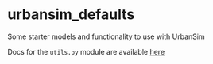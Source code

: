 urbansim_defaults
=================

Some starter models and functionality to use with UrbanSim

Docs for the `utils.py` module are available [here](http://udst.github.io/urbansim_defaults/)
